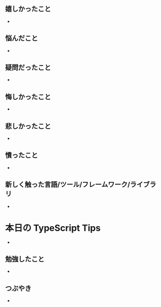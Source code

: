 ## 嬉しかったこと

-

## 悩んだこと

-

## 疑問だったこと

-

## 悔しかったこと

-

## 悲しかったこと

-

## 憤ったこと

-

## 新しく触った言語/ツール/フレームワーク/ライブラリ

-

# 本日の TypeScript Tips

-

## 勉強したこと

-

## つぶやき

-

